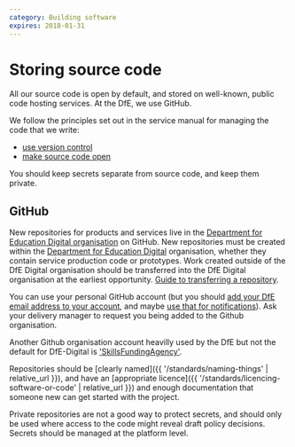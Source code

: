 ```yaml
---
category: Building software
expires: 2018-01-31
---
```

# Storing source code

All our source code is open by default, and stored on well-known,
public code hosting services. At the DfE, we use GitHub.

We follow the principles set out in the service manual for managing the
code that we write:

- [use version control](https://www.gov.uk/service-manual/technology/maintaining-version-control-in-coding)
- [make source code open](https://www.gov.uk/service-manual/technology/making-source-code-open-and-reusable)

You should keep secrets separate from source code, and keep them private.

## GitHub

New repositories for products and services live in the
[Department for Education Digital organisation](https://github.com/DfE-Digital)
on GitHub. New repositories must be created within the [Department for Education Digital](https://github.com/DFE-Digital) organisation, whether they contain service production code or prototypes. Work created outside of the DfE Digital organisation should be transferred into the DfE Digital organisation at the earliest opportunity. [Guide to transferring a repository](https://help.github.com/en/articles/transferring-a-repository).

You can use your personal GitHub account (but you should [add your DfE
email address to your account](https://help.github.com/articles/adding-an-email-address-to-your-github-account/),
and maybe [use that for notifications](https://help.github.com/articles/managing-notification-emails-for-organizations/)).
Ask your delivery manager to request you being added to the Github organisation.

Another Github organisation account heavilly used by the DfE but not the default for DfE-Digital is ['SkillsFundingAgency'](https://github.com/SkillsFundingAgency/).

Repositories should be [clearly named]({{ '/standards/naming-things' | relative_url }}),
and have an [appropriate licence]({{ '/standards/licencing-software-or-code' | relative_url }})
and enough documentation that someone new can get started with the
project.

Private repositories are not a good way to protect secrets, and should only be used where access to the code might reveal draft policy decisions.  Secrets should be managed at the platform level.
